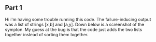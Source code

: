 ## Part 1
Hi i'm having some trouble running this code. The failure-inducing output was a list of strings [x,b] and [a,y]. Down below is a screenshot of the sympton. My guess at the bug is that the code just adds the two lists together instead of sorting them together. 
